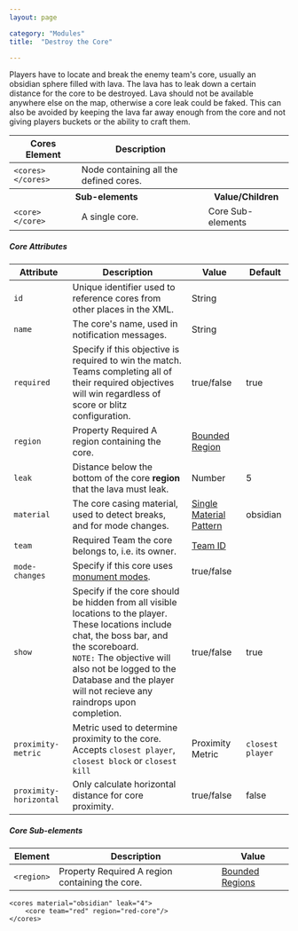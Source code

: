 ```yaml
---
layout: page

category: "Modules"
title:  "Destroy the Core"

---
```


Players have to locate and break the enemy team's core, usually an obsidian sphere filled with lava. The lava has to leak down a certain distance for the core to be destroyed. Lava should not be available anywhere else on the map, otherwise a core leak could be faked. This can also be avoided by keeping the lava far away enough from the core and not giving players buckets or the ability to craft them.
<div class='table-responsive'>
  <table class='table table-striped table-condensed'>
    <thead>
      <tr>
        <th>Cores Element</th>
        <th>Description</th>
        <th></th>
      </tr>
    </thead>
    <tbody>
      <tr>
        <td>
          <span class='highlight'>
            <code>&lt;cores&gt; &lt;/cores&gt;</code>
          </span>
        </td>
        <td>Node containing all the defined cores.</td>
        <td></td>
      </tr>
      <tr>
        <th colspan='2'>Sub-elements</th>
        <th>Value/Children</th>
      </tr>
      <tr>
        <td>
          <span class='highlight'>
            <code>&lt;core&gt; &lt;/core&gt;</code>
          </span>
        </td>
        <td>
          A single core.
        </td>
        <td>
          <span class='label label-default'>Core Sub-elements</span>
        </td>
      </tr>
    </tbody>
  </table>
</div>
<h5>Core Attributes</h5>
<div class='table-responsive'>
  <table class='table table-striped table-condensed'>
    <thead>
      <tr>
        <th>Attribute</th>
        <th>Description</th>
        <th>Value</th>
        <th>Default</th>
      </tr>
    </thead>
    <tbody>
      <tr>
        <td>
          <code>id</code>
        </td>
        <td>Unique identifier used to reference cores from other places in the XML.</td>
        <td>
          <span class='label label-primary'>String</span>
        </td>
        <td></td>
      </tr>
      <tr>
        <td>
          <code>name</code>
        </td>
        <td>The core's name, used in notification messages.</td>
        <td>
          <span class='label label-primary'>String</span>
        </td>
        <td></td>
      </tr>
      <tr>
        <td>
          <code>required</code>
        </td>
        <td>
          Specify if this objective is required to win the match.
          <br>
          Teams completing all of their required objectives will win regardless of score or blitz configuration.
        </td>
        <td>
          <span class='label label-primary'>true/false</span>
        </td>
        <td>
          true
        </td>
      </tr>
      <tr>
        <td>
          <code>region</code>
        </td>
        <td>
          <span class='label label-default' title='Can be either this attribute or a sub-element.'>Property</span>
          <span class='label label-danger'>Required</span>
          A region containing the core.
        </td>
        <td>
          <a href='/modules/regions'>Bounded Region</a>
        </td>
        <td></td>
      </tr>
      <tr>
        <td>
          <code>leak</code>
        </td>
        <td>Distance below the bottom of the core <strong>region</strong> that the lava must leak.</td>
        <td>
          <span class='label label-primary'>Number</span>
        </td>
        <td>5</td>
      </tr>
      <tr>
        <td>
          <code>material</code>
        </td>
        <td>The core casing material, used to detect breaks, and for mode changes.</td>
        <td>
          <a href='/reference/inventory#material_matchers'>Single Material Pattern</a>
        </td>
        <td>obsidian</td>
      </tr>
      <tr>
        <td>
          <code>team</code>
        </td>
        <td>
          <span class='label label-danger'>Required</span>
          Team the core belongs to, i.e. its owner.
        </td>
        <td>
          <a href='/modules/teams'>Team ID</a>
        </td>
        <td></td>
      </tr>
      <tr>
        <td>
          <code>mode-changes</code>
        </td>
        <td>
          Specify if this core uses
          <a href='/modules/monument_modes'>monument modes</a>.
        </td>
        <td>
          <span class='label label-primary'>true/false</span>
        </td>
        <td></td>
      </tr>
      <tr>
        <td>
          <code>show</code>
        </td>
        <td>
          Specify if the core should be hidden from all visible locations to the player. These locations include chat, the boss bar, and the scoreboard.
          <br>
          <code>NOTE:</code>
          The objective will also not be logged to the Database and the player will not recieve any raindrops upon completion.
        </td>
        <td>
          <span class='label label-primary'>true/false</span>
        </td>
        <td>true</td>
      </tr>
      <tr>
        <td>
          <code>proximity-metric</code>
        </td>
        <td>
          Metric used to determine proximity to the core.
          <br>
          Accepts <code>closest player</code>, <code>closest block</code> or <code>closest kill</code>
        </td>
        <td>
          <span class='label label-primary'>Proximity Metric</span>
        </td>
        <td>
          <code>closest player</code>
        </td>
      </tr>
      <tr>
        <td>
          <code>proximity-horizontal</code>
        </td>
        <td>
          Only calculate horizontal distance for core proximity.
        </td>
        <td>
          <span class='label label-primary'>true/false</span>
        </td>
        <td>false</td>
      </tr>
    </tbody>
  </table>
</div>
<h5>Core Sub-elements</h5>
<div class='table-responsive'>
  <table class='table table-striped table-condensed'>
    <thead>
      <tr>
        <th>Element</th>
        <th>Description</th>
        <th>Value</th>
      </tr>
    </thead>
    <tbody>
      <tr>
        <td>
          <span class='highlight'>
            <code>&lt;region&gt;</code>
          </span>
        </td>
        <td>
          <span class='label label-default' title='Can be either this sub-element or an attribute.'>Property</span>
          <span class='label label-danger'>Required</span>
          A region containing the core.
        </td>
        <td>
          <a href='/modules/regions'>Bounded Regions</a>
        </td>
      </tr>
    </tbody>
  </table>
</div>
    <cores material="obsidian" leak="8">
        <core team="blue">
            <region><cuboid min="10,15,12" max="12,13,16"/></region>
        </core>
    </cores>

    <cores material="obsidian" leak="4">
        <core team="red" region="red-core"/>
    </cores>
